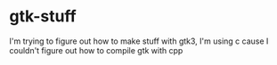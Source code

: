 # gtk-stuff
I'm trying to figure out how to make stuff with gtk3, I'm using c cause I couldn't figure out how to compile gtk with cpp
